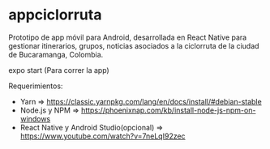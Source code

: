 # appciclorruta
Prototipo de app móvil para Android, desarrollada en React Native para gestionar itinerarios, grupos, noticias asociados a la ciclorruta de la ciudad de Bucaramanga, Colombia.

expo start (Para correr la app)

Requerimientos:
- Yarn => https://classic.yarnpkg.com/lang/en/docs/install/#debian-stable
- Node.js y NPM => https://phoenixnap.com/kb/install-node-js-npm-on-windows
- React Native y Android Studio(opcional) => https://www.youtube.com/watch?v=7neLqI92zec
